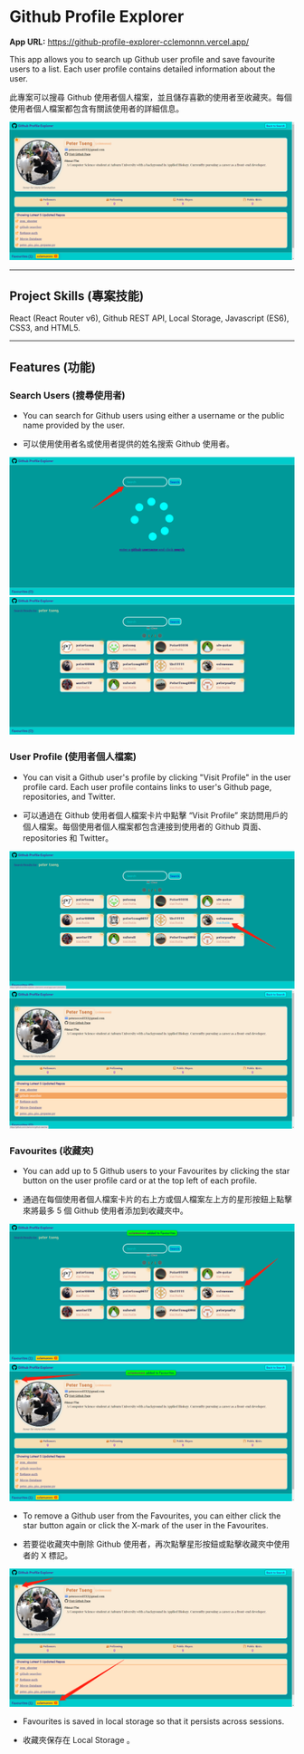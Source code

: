 # Github Profile Explorer

**App URL:** https://github-profile-explorer-cclemonnn.vercel.app/

This app allows you to search up Github user profile and save favourite users to a list. Each user profile contains detailed information about the user.

此專案可以搜尋 Github 使用者個人檔案，並且儲存喜歡的使用者至收藏夾。每個使用者個人檔案都包含有關該使用者的詳細信息。

![Demo](./images/Demo1.png)

---

## Project Skills (專案技能)

React (React Router v6), Github REST API, Local Storage, Javascript (ES6), CSS3, and HTML5.

---

## Features (功能)

### Search Users (搜尋使用者)

- You can search for Github users using either a username or the public name provided by the user.

- 可以使用使用者名或使用者提供的姓名搜索 Github 使用者。

![Search 1](./images/Search1.png)
![Search 2](./images/Search2.png)

### User Profile (使用者個人檔案)

- You can visit a Github user's profile by clicking "Visit Profile" in the user profile card. Each user profile contains links to user's Github page, repositories, and Twitter.

- 可以通過在 Github 使用者個人檔案卡片中點擊 “Visit Profile” 來訪問用戶的個人檔案。每個使用者個人檔案都包含連接到使用者的 Github 頁面、repositories 和 Twitter。

![Profile 1](./images/Profile1.png)
![Profile 2](./images/Profile2.png)

### Favourites (收藏夾)

- You can add up to 5 Github users to your Favourites by clicking the star button on the user profile card or at the top left of each profile.

- 通過在每個使用者個人檔案卡片的右上方或個人檔案左上方的星形按鈕上點擊來將最多 5 個 Github 使用者添加到收藏夾中。

![Favourites 1](./images/Add1.png)
![Favourites 2](./images/Add2.png)

- To remove a Github user from the Favourites, you can either click the star button again or click the X-mark of the user in the Favourites.

- 若要從收藏夾中刪除 Github 使用者，再次點擊星形按鈕或點擊收藏夾中使用者的 X 標記。

![Remove](./images/Remove.png)

- Favourites is saved in local storage so that it persists across sessions.

- 收藏夾保存在 Local Storage 。
